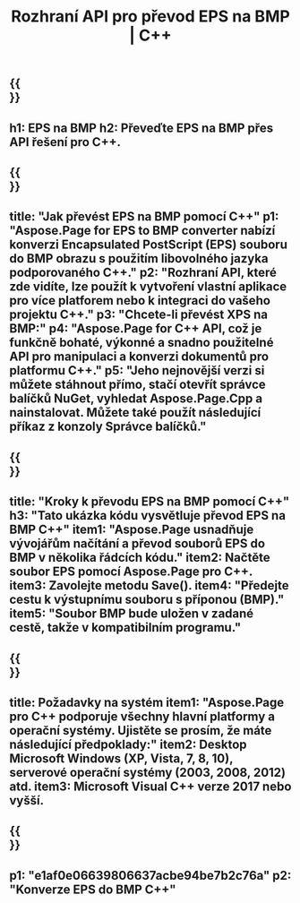 ﻿---
translation: true
template: /_templates/_conversion-child-cpp.md
title: Rozhraní API pro převod EPS na BMP | C++
url: /cpp/conversion/eps-to-bmp/
description: Převod EPS na BMP poskytuje Aspose.Page pro řešení C++ API. Pracuje v C++ Runtime Environment pro Windows 32 bit, Windows 64 bit a Linux 64 bit.
informat: EPS
outformat: BMP
otherformats: XPS PS
---

{{<section banner>}}
---
h1: EPS na BMP
h2: Převeďte EPS na BMP přes API řešení pro C++.
---

{{<section overview>}}
---
title: "Jak převést EPS na BMP pomocí C++"
p1: "Aspose.Page for EPS to BMP converter nabízí konverzi Encapsulated PostScript (EPS) souboru do BMP obrazu s použitím libovolného jazyka podporovaného C++."
p2: "Rozhraní API, které zde vidíte, lze použít k vytvoření vlastní aplikace pro více platforem nebo k integraci do vašeho projektu C++."
p3: "Chcete-li převést XPS na BMP:"
p4: "Aspose.Page for C++ API, což je funkčně bohaté, výkonné a snadno použitelné API pro manipulaci a konverzi dokumentů pro platformu C++."
p5: "Jeho nejnovější verzi si můžete stáhnout přímo, stačí otevřít správce balíčků NuGet, vyhledat Aspose.Page.Cpp a nainstalovat. Můžete také použít následující příkaz z konzoly Správce balíčků."
---

{{<section feature1>}}
---
title: "Kroky k převodu EPS na BMP pomocí C++"
h3: "Tato ukázka kódu vysvětluje převod EPS na BMP C++"
item1: "Aspose.Page usnadňuje vývojářům načítání a převod souborů EPS do BMP v několika řádcích kódu."
item2: Načtěte soubor EPS pomocí Aspose.Page pro C++.
item3: Zavolejte metodu Save().
item4: "Předejte cestu k výstupnímu souboru s příponou (BMP)."
item5: "Soubor BMP bude uložen v zadané cestě, takže v kompatibilním programu."
---

{{<section feature2>}}
---
title: Požadavky na systém
item1: "Aspose.Page pro C++ podporuje všechny hlavní platformy a operační systémy. Ujistěte se prosím, že máte následující předpoklady:"
item2: Desktop Microsoft Windows (XP, Vista, 7, 8, 10), serverové operační systémy (2003, 2008, 2012) atd.
item3: Microsoft Visual C++ verze 2017 nebo vyšší.
---

{{<section gist>}}
---
p1: "e1af0e06639806637acbe94be7b2c76a"
p2: "Konverze EPS do BMP C++"
---
